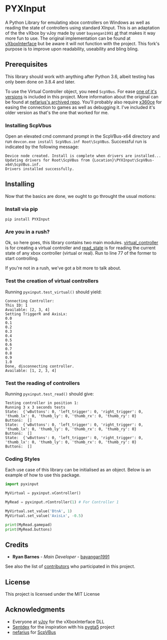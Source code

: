 # PYXInput

A Python Library for emulating xbox controllers on Windows as well as reading the state of controllers using standard XInput. This is an adaptation of the the vXbox by vJoy made by user `bayangan1991` [at](https://github.com/bayangan1991/PYXInput) that makes it way more fun to use. The original implementation can be found at [vXboxInterface](http://vjoystick.sourceforge.net/site/index.php/vxbox) but be aware it will not function with the project.
This fork's purpose is to improve upon readability, useability and bling bling.

## Prerequisites

This library should work with anything after Python 3.6, albeit testing has only been done on 3.8.4 and later. 

To use the Virtual Controller object, you need `ScpVBus`. For ease [one of it's versions](https://github.com/shauleiz/vXboxInterface) is included in this project. More information about the original can be found at [nefarius's archived repo](https://github.com/nefarius/ScpVBus).
You'll probably also require [x360ce](https://www.x360ce.com/#Help_Old_Version) for easing the connection to games as well as debugging it. I've included it's older version as that's the one that worked for me. 

### Installing ScpVbus
Open an elevated cmd command prompt in the ScpVBus-x64 directory and run `devcon.exe install ScpVBus.inf Root\ScpVBus`. Successful run is indicated by the following message:

    Device node created. Install is complete when drivers are installed...
    Updating drivers for Root\ScpVBus from {Location}\PYXInput\ScpVBus-x64\ScpVBus.inf.
    Drivers installed successfully.

## Installing
Now that the basics are done, we ought to go throught the usual motions:

### Install via pip

    pip install PYXInput

### Are you in a rush?
Ok, so here goes, this library contains two main modules. [virtual_controller](/pyxinput/virtual_controller.py) is for creating a virtual controller and
[read_state](/pyxinput//read_state.py) is for reading the current state of any xbox controller (virtual or real). Run to line 77 of the former to start controlling.

If you're not in a rush, we've got a bit more to talk about.

### Test the creation of virtual controllers
Running `pyxinput.test_virtual()` should yield:
```
Connecting Controller:
This ID: 1
Available: [2, 3, 4]
Setting TriggerR and AxisLx:
0.0
0.1
0.2
0.3
0.4
0.5
0.6
0.7
0.8
0.9
1.0
Done, disconnecting controller.
Available: [1, 2, 3, 4]
```

### Test the reading of controllers
Running `pyxinput.test_read()` should give:

```
Testing controller in position 1:
Running 3 x 3 seconds tests
State:  {'wButtons': 0, 'left_trigger': 0, 'right_trigger': 0, 'thumb_lx': 0, 'thumb_ly': 0, 'thumb_rx': 0, 'thumb_ry': 0}
Buttons:  []
State:  {'wButtons': 0, 'left_trigger': 0, 'right_trigger': 0, 'thumb_lx': 0, 'thumb_ly': 0, 'thumb_rx': 0, 'thumb_ry': 0}
Buttons:  []
State:  {'wButtons': 0, 'left_trigger': 0, 'right_trigger': 0, 'thumb_lx': 0, 'thumb_ly': 0, 'thumb_rx': 0, 'thumb_ry': 0}
Buttons:  []
```

### Coding Styles

Each use case of this library can be initialised as an object. Below is an example of how to use this package.

```python
import pyxinput

MyVirtual = pyxinput.vController()

MyRead = pyxinput.rController(1) # For Controller 1

MyVirtual.set_value('BtnA', 1)
MyVirtual.set_value('AxisLx', -0.5)

print(MyRead.gamepad)
print(MyRead.buttons)
```

## Credits

* **Ryan Barnes** - *Main Developer* - [bayangan1991](https://github.com/bayangan1991)

See also the list of [contributors](https://github.com/bayangan1991/PYXInput/graphs/contributors) who participated in this project.

## License

This project is licensed under the MIT License

## Acknowledgments

* Everyone at [vJoy](http://vjoystick.sourceforge.net/site/) for the vXboxInterface DLL
* [Sentdex](https://github.com/Sentdex) for the inspiration with his [pygta5](https://github.com/Sentdex/pygta5) project
* [nefarius](https://github.com/nefarius) for [ScpVBus](https://github.com/nefarius/ScpVBus)

